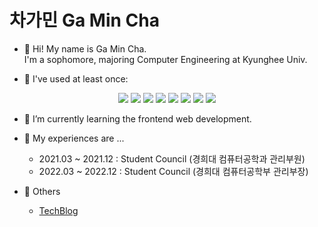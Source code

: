 <!--
- 👋 Hi, I’m @gmcha0323
- 👀 I’m interested in ...
- 🌱 I’m currently learning ...
- 💞️ I’m looking to collaborate on ...
- 📫 How to reach me ...
-->

<!---
gmcha0323/gmcha0323 is a ✨ special ✨ repository because its `README.md` (this file) appears on your GitHub profile.
You can click the Preview link to take a look at your changes.
--->

# 차가민 Ga Min Cha

- 👋 Hi! My name is Ga Min Cha. <br> I'm a sophomore, majoring Computer Engineering at Kyunghee Univ.

- 👀 I've used at least once:
<div align=center>
  <img src="https://img.shields.io/badge/Python-3776AB?style=flat&logo=Python&logoColor=white" />
  <img src="https://img.shields.io/badge/C++-00599C?style=flat&logo=C++&logoColor=white" />  
  <img src="https://img.shields.io/badge/C-A8B9CC?style=flat&logo=C&logoColor=white" />
  <img src="https://img.shields.io/badge/HTML5-E34F26?style=flat&logo=HTML5&logoColor=white" />
  <img src="https://img.shields.io/badge/CSS3-1572B6?style=flat&logo=CSS3&logoColor=white" />
  <img src="https://img.shields.io/badge/Javascript-F7DF1E?style=flat&logo=Javascript&logoColor=white" />
  <img src="https://img.shields.io/badge/React-61DAFB?style=flat&logo=React&logoColor=white" />
  <img src="https://img.shields.io/badge/Node.js-339933?style=flat&logo=Node.js&logoColor=white" />
</div>
	
- 🌱 I’m currently learning the frontend web development.

- 💞️ My experiences are ... 
	- 2021.03 ~ 2021.12 : Student Council (경희대 컴퓨터공학과 관리부원)
	- 2022.03 ~ 2022.12 : Student Council (경희대 컴퓨터공학부 관리부장)

- 📂 Others
	- <a href="https://velog.io/@gamin0323">TechBlog</a>

<!-- [![Hits](https://hits.seeyoufarm.com/api/count/incr/badge.svg?url=https%3A%2F%2Fgithub.com%2Fgmcha0323&count_bg=%2379C83D&title_bg=%23555555&icon=&icon_color=%23E7E7E7&title=hits&edge_flat=false)](https://hits.seeyoufarm.com)
 -->
<!-- [![GitHub Streak](https://streak-stats.demolab.com/?user=gmcha0323)](https://git.io/streak-stats)
 -->
<!-- <img src="https://github-readme-stats.vercel.app/api/top-langs/?username=gmcha0323&layout=compact"><br><br> -->
<!-- <img src="https://github-readme-stats-five-black-vercel.app/api?username=gmcha0323&show_icons=true"> -->
